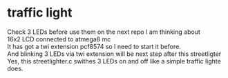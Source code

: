 # traffic light
Check 3 LEDs before use them on the next repo I am thinking about<br>
16x2 LCD connected to atmega8 mc<br>
It has got a twi extension pcf8574 so I need to start it before.<br>
And blinking 3 LEDs via twi extension will be next step after this streetligter<br>
Yes, this streetlighter.c swithes 3 LEDs on and off like a simple traffic lighte does.
